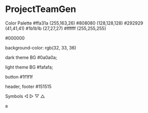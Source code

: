 # ProjectTeamGen



Color Palette
#ffa31a	(255,163,26)
#808080	(128,128,128)
#292929	(41,41,41)
#1b1b1b	(27,27,27)
#ffffff	(255,255,255)

#000000

background-color: rgb(32, 33, 36)

dark theme BG
#0a0a0a;

light theme BG
#fafafa;

button
#1f1f1f

header, footer
#151515

Symbols
 ◁ ▷ ▽ △

 a